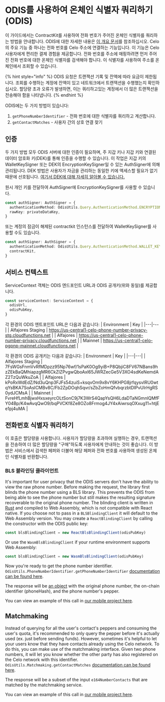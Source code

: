 # ODIS를 사용하여 온체인 식별자 쿼리하기 (ODIS)

이 가이드에서는 ContractKit를 사용하여 전화 번호가 주어진 온체인 식별자를 쿼리하는 방법을 안내합니다. ODIS에 대한 자세한 내용은 [이 개요 문서](../../celo-codebase/protocol/identity/phone-number-privacy.md)를 참조하십시오. Celo의 주요 기능 중 하나는 전화 번호를 Celo 주소에 연결하는 기능입니다. 이 기능은 Celo 사용자에게 편리한 결제 경험을 제공합니다. 전화 번호를 주소에 매핑하려면 먼저 주어진 전화 번호에 대한 온체인 식별자를 검색해야 합니다. 이 식별자를 사용하여 주소를 온체인에서 조회할 수 있습니다.

{% hint style="info" %}
ODIS 요청은 트랜잭션 기록 및 잔액에 따라 요금이 제한됩니다. 조회를 수행하는 계정에 잔액이 있고 네트워크에서 트랜잭션을 수행했는지 확인하십시오. 할당량 초과 오류가 발생하면, 이는 쿼리하고있는 계정에서 더 많은 트랜잭션을 전송해야 함을 나타냅니다.
{% endhint %}

ODIS에는 두 가지 방법이 있습니다:

1. `getPhoneNumberIdentifier` - 전화 번호에 대한 식별자를 쿼리하고 계산합니다.
2. `getContactMatches` - 사용자 간의 상호 연결 찾기

## 인증

두 가지 방법 모두 ODIS 서버에 대한 인증이 필요하며, 주 지갑 키나 지갑 키와 연결된 데이터 암호화 키(DEK)를 통해 인증을 수행할 수 있습니다. 이 작업은 지갑 키의 WalletKeySigner 또는 DEK의 EncryptionKeySigner일 수 있는 AuthSigner에 의해 관리됩니다. DEK 방법은 사용자가 자금을 관리하는 동일한 키에 액세스할 필요가 없기 때문에 선호됩니다. [여기서 DEK에 대해 자세히 알아볼 수 있습니다.](./data-encryption-key.md)

원시 개인 키를 전달하여 AuthSigner에 EncryptionKeySigner를 사용할 수 있습니다.

```ts
const authSigner: AuthSigner = {
  authenticationMethod: OdisUtils.Query.AuthenticationMethod.ENCRYPTION_KEY,
  rawKey: privateDataKey,
}
```

또는 계정의 잠금이 해제된 contractkit 인스턴스를 전달하여 WalletKeySigner를 사용할 수도 있습니다.

```ts
const authSigner: AuthSigner = {
  authenticationMethod: OdisUtils.Query.AuthenticationMethod.WALLET_KEY,
  contractKit,
}
```

## 서비스 컨텍스트

ServiceContext 객체는 ODIS 엔드포인트 URL과 ODIS 공개키(위와 동일)를 제공합니다.

```ts
const serviceContext: ServiceContext = {
  odisUrl,
  odisPubKey,
}
```

각 환경의 ODIS 엔트포인트 URL은 다음과 같습니다:
| Environment | Key |
|---|---|
| Alfajores Staging | https://us-central1-celo-phone-number-privacy-stg.cloudfunctions.net |
| Alfajores | https://us-central1-celo-phone-number-privacy.cloudfunctions.net |
| Mainnet | https://us-central1-celo-pgpnp-mainnet.cloudfunctions.net |

각 환경의 ODIS 공개키는 다음과 같습니다:
| Environment | Key |
|---|---|
| Alfajores Staging | 7FsWGsFnmVvRfMDpzz95Np76wf/1sPaK0Og9yiB+P8QbjiC8FV67NBans9hzZEkBaQMhiapzgMR6CkZIZPvgwQboAxl65JWRZecGe5V3XO4sdKeNemdAZ2TzQuWkuZoA |
| Alfajores | kPoRxWdEdZ/Nd3uQnp3FJFs54zuiS+ksqvOm9x8vY6KHPG8jrfqysvIRU0wtqYsBKA7SoAsICMBv8C/Fb2ZpDOqhSqvr/sZbZoHmQfvbqrzbtDIPvUIrHgRS0ydJCMsA |
| Mainnet | FvreHfLmhBjwxHxsxeyrcOLtSonC9j7K3WrS4QapYsQH6LdaDTaNGmnlQMfFY04Bp/K4wAvqQwO9/bqPVCKf8Ze8OZo8Frmog4JY4xAiwrsqOXxug11+htjEe1pj4uMA |

## 전화번호 식별자 쿼리하기

이 호출은 할당량을 사용합니다. 사용자가 할당량을 초과하여 실행하는 경우, 트랜잭션을 전송하여 더 많은 할당량을 "구매"하도록 사용자에게 안내하는 것이 좋습니다. 이 방법은 서비스에서 검색한 페퍼와 더불어 해당 페퍼와 전화 번호를 사용하여 생성된 온체인 식별자를 반환합니다.

### BLS 블라인딩 클라이언트

It's important for user privacy that the ODIS servers don't have the ability to view the raw phone number. Before making the request, the library first blinds the phone number using a BLS library. This prevents the ODIS from being able to see the phone number but still makes the resulting signature recoverable to the original phone number. The blinding client is written in [Rust](https://github.com/celo-org/celo-threshold-bls-rs) and compiled to Web Assembly, which is not compatible with React native. If you choose not to pass in a `BLSBlindingClient` it will default to the Web Assembly version. You may create a `ReactBlindingClient` by calling the constructor with the ODIS public key:

```ts
const blsBlindingClient = new ReactBlsBlindingClient(odisPubKey)
```

Or use the `WasmBlsBlindingClient` if your runtime environment supports Web Assembly:

```ts
const blsBlindingClient = new WasmBlsBlindingClient(odisPubKey)
```

Now you're ready to get the phone number identifier. `OdisUtils.PhoneNumberIdentifier.getPhoneNumberIdentifier` [documentation can be found here](../identity/reference/modules/_odis_phone_number_identifier_.md#getphonenumberidentifier).

The response will be [an object](../identity/reference/interfaces/_odis_phone_number_identifier_.phonenumberhashdetails.md) with the original phone number, the on-chain identifier (phoneHash), and the phone number's pepper.

You can view an example of this call in [our mobile project here](https://github.com/celo-org/wallet/blob/master/packages/mobile/src/identity/privateHashing.ts).

## Matchmaking

Instead of querying for all the user's contact's peppers and consuming the user's quota, it's recommended to only query the pepper before it's actually used (ex. just before sending funds). However, sometimes it's helpful to let your users know that they have contacts already using the Celo network. To do this, you can make use of the matchmaking interface. Given two phone numbers, it will let you know whether the other party has also registered on the Celo network with this identifier. `OdisUtils.Matchmaking.getContactMatches` [documentation can be found here](reference/modules/_identity_claims_account_.md).

The response will be a subset of the input `e164NumberContacts` that are matched by the matchmaking service.

You can view an example of this call in [our mobile project here](https://github.com/celo-org/wallet/blob/master/packages/mobile/src/identity/matchmaking.ts).
